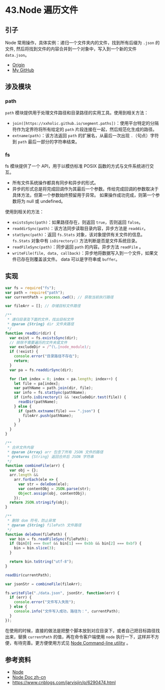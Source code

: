 # 43.Node 遍历文件
## <a name="reason"></a> 引子
Node 常用操作，具体实例：递归一个文件夹内的文件，找到所有后缀为 `.json` 的文件, 然后将找到文件的内容合并到一个对象中，写入到一个新的文件 `data.json`。


- [Origin][url-origin]
- [My GitHub][url-my-github]

## 涉及模块
### path
`path` 模块提供用于处理文件路径和目录路径的实用工具。使用到相关方法：
- `join([https://xxholic.github.io/segment.paths])`：使用平台特定的分隔符作为定界符将所有给定的 `path` 片段连接在一起，然后规范化生成的路径。
- `extname(path)`：该方法返回 `path` 的扩展名，从最后一次出现 `.`（句点）字符到 `path` 最后一部分的字符串结束。

### fs
fs 模块提供了一个 API，用于以模仿标准 POSIX 函数的方式与文件系统进行交互。
- 所有文件系统操作都具有同步和异步的形式。
- 异步的形式总是将完成回调作为其最后一个参数。传给完成回调的参数取决于具体方法，但第一个参数始终预留用于异常。 如果操作成功完成，则第一个参数将为 null 或 undefined。

使用到相关的方法：
- `existsSync(path)`：如果路径存在，则返回 `true`，否则返回 `false`。
- `readdirSync(path)`：该方法同步读取目录内容，异步方法是 `readdir`。
- `statSync(path)`：返回 `fs.Stats` 对象，该对象提供有关文件的信息。`fs.Stats` 对象中有 `isDirectory()` 方法判断是否是文件系统目录。
- `readFileSync(path)`：同步返回 `path` 的内容。异步方法 `readFile` 。
- `writeFile(file, data, callback)`：异步地将数据写入到一个文件，如果文件已存在则覆盖该文件。 data 可以是字符串或 `buffer`。

## 实现
```javascript
var fs = require("fs");
var path = require("path");
var currentPath = process.cwd(); // 获取当前执行路径

var fileArr = []; // 存储目标文件路径

/**
 * 递归目录及下面的文件，找出目标文件
 * @param {String} dir 文件夹路径
 */
function readDir(dir) {
  var exist = fs.existsSync(dir);
  // 排除不需要遍历的文件夹或文件
  var excludeDir = /^(\.|node_module)/;
  if (!exist) {
    console.error("目录路径不存在");
    return;
  }
  var pa = fs.readdirSync(dir);

  for (let index = 0; index < pa.length; index++) {
    let file = pa[index];
    var pathName = path.join(dir, file);
    var info = fs.statSync(pathName);
    if (info.isDirectory() && !excludeDir.test(file)) {
      readDir(pathName);
    } else {
      if (path.extname(file) === ".json") {
        fileArr.push(pathName);
      }
    }
  }
}

/**
 * 合并文件内容
 * @param {Array} arr 包含了所有 JSON 文件的路径
 * @returns {String} 返回合并后 JSON 字符串
 */
function combineFile(arr) {
  var obj = {};
  arr.length &&
    arr.forEach(ele => {
      var str = deleDom(ele);
      var contentObj = JSON.parse(str);
      Object.assign(obj, contentObj);
    });
  return JSON.stringify(obj);
}

/**
 * 删除 dom 符号，防止异常
 * @param {String} filePath 文件路径
 */
function deleDom(filePath) {
  var bin = fs.readFileSync(filePath);
  if (bin[0] === 0xef && bin[1] === 0xbb && bin[2] === 0xbf) {
    bin = bin.slice(3);
  }

  return bin.toString("utf-8");
}

readDir(currentPath);

var jsonStr = combineFile(fileArr);

fs.writeFile("./data.json", jsonStr, function(err) {
  if (err) {
    console.error("文件写入失败");
  } else {
    console.info("文件写入成功，路径为：", currentPath);
  }
});
```
在使用的时候，直接的做法是把整个脚本放到对应目录下，或者自己把目标路径找出来，替换 `currentPath` 的值，再在命令客户端使用 `node` 执行一下，这样并不方便，有待完善。更方便使用方式见 [Node Command-line utility][url-segment-44] 。


## <a name="reference"></a> 参考资料
- [Node][url-nodejs]
- [Node Doc zh-cn][url-node-doc-zh]
- https://www.cnblogs.com/jarvisjin/p/6290474.html

[url-base]:https://xxholic.github.io/segment/images

[url-nodejs]:https://nodejs.org/en/
[url-node-doc-zh]:http://nodejs.cn/api/
[url-segment-44]:https://github.com/XXHolic/segment/issues/46



[url-origin]:https://github.com/XXHolic/segment/issues/45
[url-my-github]:https://github.com/XXHolic